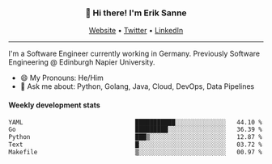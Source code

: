 <h3 align="center">👋 Hi there! I'm Erik Sanne</h3>
<p align="center">
  <a href="https://eriksanne.com">Website</a> •
  <a href="https://twitter.com/ErikKonradSanne">Twitter</a> •
  <a href="https://www.linkedin.com/in/eriksanne/">LinkedIn</a>
</p>

---
I'm a Software Engineer currently working in Germany. Previously Software Engineering @ Edinburgh Napier University.

- 😄 My Pronouns: He/Him
- 💬 Ask me about: Python, Golang, Java, Cloud, DevOps, Data Pipelines

<h4>Weekly development stats</h4>
<!--START_SECTION:waka-->

```txt
YAML                               ███████████░░░░░░░░░░░░░░   44.10 %
Go                                 █████████░░░░░░░░░░░░░░░░   36.39 %
Python                             ███▒░░░░░░░░░░░░░░░░░░░░░   12.87 %
Text                               █░░░░░░░░░░░░░░░░░░░░░░░░   03.72 %
Makefile                           ▒░░░░░░░░░░░░░░░░░░░░░░░░   00.97 %
```

<!--END_SECTION:waka-->
